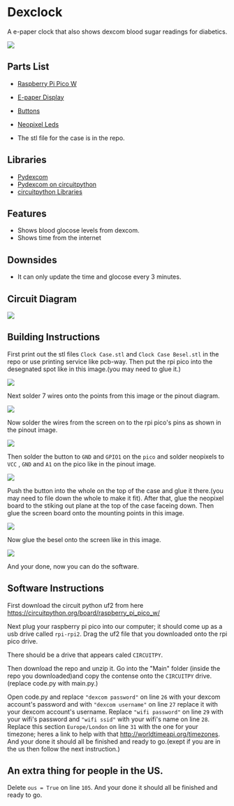 
# Dexclock

A e-paper clock that also shows dexcom blood sugar readings for diabetics.

![](https://github.com/sKrible45/dexclock/blob/main/pictures/tutorial5.jpg)

## Parts List
- [Raspberry Pi Pico W](https://shop.pimoroni.com/products/raspberry-pi-pico-w?variant=40059369619539)

- [E-paper Display](https://shop.pimoroni.com/products/adafruit-2-13-hd-tri-color-eink-epaper-display-featherwing-250x122-rw-panel-with-ssd1680?variant=32321752924243)

- [Buttons](https://www.adafruit.com/product/367)

- [Neopixel Leds](https://kitronik.co.uk/products/35129-zip-strip?_pos=3&_sid=e352da038&_ss=r)

- The stl file for the case is in the repo.
## Libraries

 - [Pydexcom](https://github.com/gagebenne/pydexcom)
 - [Pydexcom on circuitpython](https://github.com/spovlot/circuitpython_pydexcom)
 - [circuitpython Libraries](https://circuitpython.org/libraries)


## Features

- Shows blood glocose levels from dexcom.
- Shows time from the internet

## Downsides

- It can only update the time and glocose every 3 minutes.

## Circuit Diagram

![](https://github.com/sKrible45/dexclock/blob/main/pictures/pinout.jpg)


## Building Instructions
First print out the stl files `Clock Case.stl` and `Clock Case Besel.stl` in the repo or use printing service like pcb-way.
Then put the rpi pico into the desegnated spot like in this image.(you may need to glue it.)

![](https://github.com/sKrible45/dexclock/blob/main/pictures/tutorial1.jpg)

Next solder 7 wires onto the points from this image or the pinout diagram.

![](https://github.com/sKrible45/dexclock/blob/main/pictures/tutorial.jpg)

Now solder the wires from the screen on to the rpi pico's pins as shown in the pinout image.

![](https://github.com/sKrible45/dexclock/blob/main/pictures/tutorial2.jpg)

Then solder the button to `GND` and `GPIO1` on the `pico` and solder neopixels to `VCC` , `GND` and `A1` on the pico like in the pinout image.

![](https://github.com/sKrible45/dexclock/blob/main/pictures/tutorial4.jpg)

Push the button into the whole on the top of the case and glue it there.(you may need to file down the whole to make it fit).
After that, glue the neopixel board to the stiking out plane at the top of the case faceing down.
Then glue the screen board onto the mounting points in this image. 

![](https://github.com/sKrible45/dexclock/blob/main/pictures/screen%20mounting.png)

Now glue the besel onto the screen like in this image.

![](https://github.com/sKrible45/dexclock/blob/main/pictures/tutorial5.jpg)

And your done, now you can do the software.

## Software Instructions

First download the circuit python uf2 from here https://circuitpython.org/board/raspberry_pi_pico_w/

Next plug your raspberry pi pico into our computer; it should come up as a usb drive called `rpi-rpi2`.
Drag the uf2 file that you downloaded onto the rpi pico drive.

There should be a drive that appears caled `CIRCUITPY`.

Then download the repo and unzip it.
Go into the "Main" folder (inside the repo you downloaded)and copy the contense onto the `CIRCUITPY` drive.(replace code.py with main.py.)

Open code.py and replace `"dexcom password"` on line `26` with your dexcom account's password
and with `"dexcom username"` on line `27` replace it with your dexcom account's username.
Replace `"wifi password"` on line `29` with your wifi's password and `"wifi ssid"` with your wifi's name on line `28`.
Replace this section `Europe/London` on line `31` with the one for your timezone; heres a link to help with that http://worldtimeapi.org/timezones.
And your done it should all be finished and ready to go.(exept if you are in the us then follow the next instruction.)


## An extra thing for people in the US.
Delete `ous = True` on line `105`.
And your done it should all be finished and ready to go.

